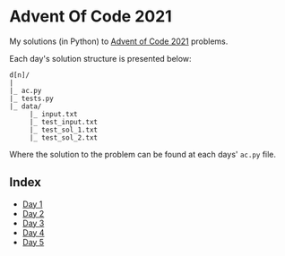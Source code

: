 # Advent Of Code 2021
My solutions (in Python) to [Advent of Code 2021](https://adventofcode.com/2021) problems.

Each day's solution structure is presented below:

```
d[n]/
|
|_ ac.py
|_ tests.py
|_ data/
     |_ input.txt
     |_ test_input.txt
     |_ test_sol_1.txt
     |_ test_sol_2.txt
```

Where the solution to the problem can be found at each days' `ac.py` file.
## Index

* [Day 1](./d1/ac.py)
* [Day 2](./d2/ac.py)
* [Day 3](./d3/ac.py)
* [Day 4](./d4/ac.py)
* [Day 5](./d5/ac.py)